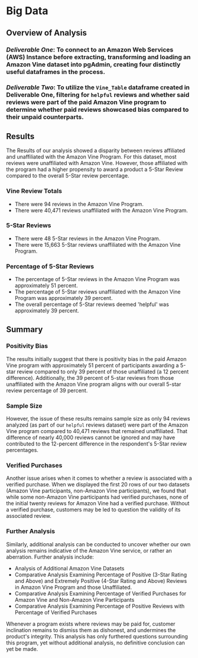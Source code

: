 # Big Data

## Overview of Analysis

### *Deliverable One*: To connect to an Amazon Web Services (AWS) Instance before extracting, transforming and loading an Amazon Vine dataset into pgAdmin, creating four distinctly useful dataframes in the process. 

### *Deliverable Two*: To utilize the ``Vine_Table`` dataframe created in Deliverable One, filtering for ``helpful`` reviews and whether said reviews were part of the paid Amazon Vine program to determine whether paid reviews showcased bias compared to their unpaid counterparts. 

## Results

The Results of our analysis showed a disparity between reviews affiliated and unaffiliated with the Amazon Vine Program. For this dataset, most reviews were unaffiliated with Amazon Vine. However, those affiliated with the program had a higher propensity to award a product a 5-Star Review compared to the overall 5-Star review percentage. 

### Vine Review Totals

* There were 94 reviews in the Amazon Vine Program. 
* There were 40,471 reviews unaffiliated with the Amazon Vine Program.

### 5-Star Reviews

* There were 48 5-Star reviews in the Amazon Vine Program. 
* There were 15,663 5-Star reviews unaffiliated with the Amazon Vine Program. 

### Percentage of 5-Star Reviews

* The percentage of 5-Star reviews in the Amazon Vine Program was approximately 51 percent. 
* The percentage of 5-Star reviews unaffiliated with the Amazon Vine Program was approximately 39 percent. 
* The overall percentage of 5-Star reviews deemed 'helpful' was approximately 39 percent. 

## Summary

### Positivity Bias

The results initially suggest that there is positivity bias in the paid Amazon Vine program with approximately 51 percent of participants awarding a 5-star review compared to only 39 percent of those unaffiliated (a 12 percent difference). Additionally, the 39 percent of 5-star reviews from those unaffiliated with the Amazon Vine program aligns with our overall 5-star review percentage of 39 percent. 

### Sample Size

However, the issue of these results remains sample size as only 94 reviews analyzed (as part of our ``helpful`` reviews dataset) were part of the Amazon Vine program compared to 40,471 reviews that remained unaffiliated. That difference of nearly 40,000 reviews cannot be ignored and may have contributed to the 12-percent difference in the respondent's 5-Star review percentages. 

### Verified Purchases

Another issue arises when it comes to whether a review is associated with a verified purchase. When we displayed the first 20 rows of our two datasets (Amazon Vine participants, non-Amazon Vine participants), we found that while some non-Amazon Vine participants had verified purchases, none of the initial twenty reviews for Amazon Vine had a verified purchase. Without a verified purchase, customers may be led to question the validity of its associated review. 

### Further Analysis

Similarly, additional analysis can be conducted to uncover whether our own analysis remains indicative of the Amazon Vine service, or rather an aberration. Further analysis include:

* Analysis of Additional Amazon Vine Datasets
* Comparative Analysis Examining Percentage of Positive (3-Star Rating and Above) and Extremely Positive (4-Star Rating and Above) Reviews in Amazon Vine Program and those Unaffiliated. 
* Comparative Analysis Examining Percentage of Verified Purchases for Amazon Vine and Non-Amazon Vine Participants 
* Comparative Analysis Examining Percentage of Positive Reviews with Percentage of Verified Purchases

Whenever a program exists where reviews may be paid for, customer inclination remains to dismiss them as dishonest, and undermines the product's integrity. This analysis has only furthered questions surrounding this program, yet without additional analysis, no definitive conclusion can yet be made.
